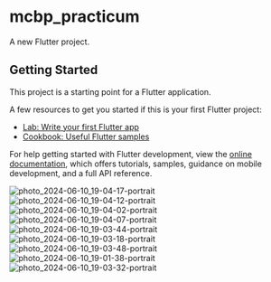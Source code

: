 # mcbp_practicum

A new Flutter project.

## Getting Started

This project is a starting point for a Flutter application.

A few resources to get you started if this is your first Flutter project:

- [Lab: Write your first Flutter app](https://docs.flutter.dev/get-started/codelab)
- [Cookbook: Useful Flutter samples](https://docs.flutter.dev/cookbook)

For help getting started with Flutter development, view the
[online documentation](https://docs.flutter.dev/), which offers tutorials,
samples, guidance on mobile development, and a full API reference.

![photo_2024-06-10_19-04-17-portrait](https://github.com/Taseen23/Applications_Managment_System/assets/134223618/fd4a8aa5-e2f0-46fa-b1c8-f8f98325862a)
![photo_2024-06-10_19-04-12-portrait](https://github.com/Taseen23/Applications_Managment_System/assets/134223618/4705462e-df3e-4b33-b34b-714d5a500c64)
![photo_2024-06-10_19-04-02-portrait](https://github.com/Taseen23/Applications_Managment_System/assets/134223618/0d879fcc-5c35-4fd4-ae0a-bf7664616485)
![photo_2024-06-10_19-04-07-portrait](https://github.com/Taseen23/Applications_Managment_System/assets/134223618/fd729b59-2bba-4746-9e11-efe5924cf2c9)
![photo_2024-06-10_19-03-44-portrait](https://github.com/Taseen23/Applications_Managment_System/assets/134223618/78f3bbd2-21c8-4654-81a7-710140dd622e)
![photo_2024-06-10_19-03-18-portrait](https://github.com/Taseen23/Applications_Managment_System/assets/134223618/635f5723-8754-4a73-923d-41144ad2fd9c)
![photo_2024-06-10_19-03-48-portrait](https://github.com/Taseen23/Applications_Managment_System/assets/134223618/fba233dc-1f92-453b-b7a7-d5e3eaf651e5)
![photo_2024-06-10_19-01-38-portrait](https://github.com/Taseen23/Applications_Managment_System/assets/134223618/dfc98ba4-5500-4bf2-904f-41de3bb4f76a)
![photo_2024-06-10_19-03-32-portrait](https://github.com/Taseen23/Applications_Managment_System/assets/134223618/f3a62c24-f402-44b5-9ab9-bfec10a705f4)
